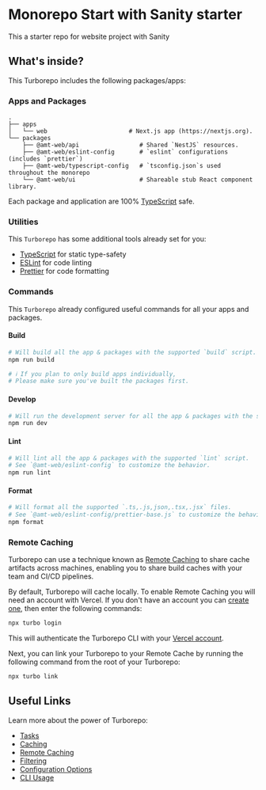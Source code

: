 # Monorepo Start with Sanity starter

This  a starter repo for website project with Sanity


## What's inside?

This Turborepo includes the following packages/apps:

### Apps and Packages

    .
    ├── apps
    │   └── web                       # Next.js app (https://nextjs.org).
    └── packages
        ├── @amt-web/api                 # Shared `NestJS` resources.
        ├── @amt-web/eslint-config       # `eslint` configurations (includes `prettier`)
        ├── @amt-web/typescript-config   # `tsconfig.json`s used throughout the monorepo
        └── @amt-web/ui                  # Shareable stub React component library.

Each package and application are 100% [TypeScript](https://www.typescriptlang.org/) safe.

### Utilities

This `Turborepo` has some additional tools already set for you:

- [TypeScript](https://www.typescriptlang.org/) for static type-safety
- [ESLint](https://eslint.org/) for code linting
- [Prettier](https://prettier.io) for code formatting

### Commands

This `Turborepo` already configured useful commands for all your apps and packages.

#### Build

```bash
# Will build all the app & packages with the supported `build` script.
npm run build

# ℹ️ If you plan to only build apps individually,
# Please make sure you've built the packages first.
```

#### Develop

```bash
# Will run the development server for all the app & packages with the supported `dev` script.
npm run dev
```

#### Lint

```bash
# Will lint all the app & packages with the supported `lint` script.
# See `@amt-web/eslint-config` to customize the behavior.
npm run lint
```

#### Format

```bash
# Will format all the supported `.ts,.js,json,.tsx,.jsx` files.
# See `@amt-web/eslint-config/prettier-base.js` to customize the behavior.
npm format
```

### Remote Caching

Turborepo can use a technique known as [Remote Caching](https://turbo.build/repo/docs/core-concepts/remote-caching) to share cache artifacts across machines, enabling you to share build caches with your team and CI/CD pipelines.

By default, Turborepo will cache locally. To enable Remote Caching you will need an account with Vercel. If you don't have an account you can [create one](https://vercel.com/signup), then enter the following commands:

```bash
npx turbo login
```

This will authenticate the Turborepo CLI with your [Vercel account](https://vercel.com/docs/concepts/personal-accounts/overview).

Next, you can link your Turborepo to your Remote Cache by running the following command from the root of your Turborepo:

```bash
npx turbo link
```

## Useful Links

Learn more about the power of Turborepo:

- [Tasks](https://turbo.build/repo/docs/core-concepts/monorepos/running-tasks)
- [Caching](https://turbo.build/repo/docs/core-concepts/caching)
- [Remote Caching](https://turbo.build/repo/docs/core-concepts/remote-caching)
- [Filtering](https://turbo.build/repo/docs/core-concepts/monorepos/filtering)
- [Configuration Options](https://turbo.build/repo/docs/reference/configuration)
- [CLI Usage](https://turbo.build/repo/docs/reference/command-line-reference)
